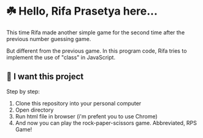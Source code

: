 # ☘️ Hello, Rifa Prasetya here...

This time Rifa made another simple game for the second time after the previous number guessing game.

But different from the previous game. In this program code, Rifa tries to implement the use of "class" in JavaScript.

## 🧸 I want this project

Step by step:

1. Clone this repository into your personal computer
2. Open directory
3. Run html file in browser (i'm prefent you to use Chrome)
4. And now you can play the rock-paper-scissors game. Abbreviated, RPS Game!
